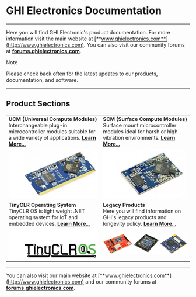 # GHI Electronics Documentation
---
Here you will find GHI Electronic's product documentation.  For more information visit the main website at [**www.ghielectronics.com**](http://www.ghielectronics.com). You can also visit our community forums at [**forums.ghielectronics.com**](https://forums.ghielectronics.com).

> [!Note]
> Please check back often for the latest updates to our products, documentation, and software.

***

## Product Sections
|  |  |
|---|---|
| **UCM (Universal Compute Modules)** </br> Interchangeable plug-in microcontroller modules suitable for a wide variety of applications. [**Learn More...**](hardware/ucm/intro.md) | **SCM (Surface Compute Modules)** </br> Surface mount microcontroller modules ideal for harsh or high vibration environments. [**Learn More...**](hardware/scm/intro.md) |
| [![G400D](images/g400d.jpg)](hardware/ucm/intro.md) | [![G400S](images/g400s.jpg)](hardware/scm/intro.md) |
| **TinyCLR Operating System** </br> TinyCLR OS is light weight .NET operating system for IoT and embedded devices. [**Learn More...**](software/tinyclr/intro.md) | **Legacy Products** </br> Here you will find information on GHI's legacy products and longevity policy. [**Learn More...**](hardware/legacy/intro.md) |
| [![tinyCLR](images/tinyclrlogo.jpg)](software/tinyclr/intro.md) | [![legacy](images/legacy-noborder.jpg)](hardware/legacy/intro.md) |

***

You can also visit our main website at [**www.ghielectronics.com**](http://www.ghielectronics.com) and our community forums at [**forums.ghielectronics.com**](https://forums.ghielectronics.com/).

